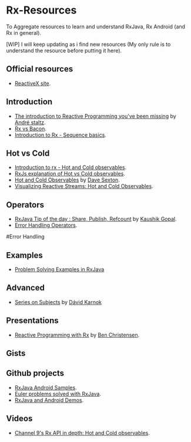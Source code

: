 # Rx-Resources
To Aggregate resources to learn and understand RxJava, Rx Android (and Rx in general).

[WIP] I will keep updating as i find new resources (My only rule is to understand the resource before putting it here).

## Official resources 
* [ReactiveX site](http://reactivex.io/).

## Introduction 
* [The introduction to Reactive Programming you've been missing](https://gist.github.com/staltz/868e7e9bc2a7b8c1f754) by [André staltz](https://github.com/staltz).
* [Rx vs Bacon](https://gist.github.com/mattpodwysocki/00bc7acebd6912998dc0).
* [Introduction to Rx - Sequence basics](http://www.introtorx.com/content/v1.0.10621.0/04_CreatingObservableSequences.html).

## Hot vs Cold 
* [Introduction to rx - Hot and Cold observables](http://www.introtorx.com/Content/v1.0.10621.0/14_HotAndColdObservables.html#HotAndCold).
* [RxJs explanation of Hot vs Cold observables](https://github.com/Reactive-Extensions/RxJS/blob/master/doc/gettingstarted/creating.md).
* [Hot and Cold Observables](http://davesexton.com/blog/post/Hot-and-Cold-Observables.aspx#HCObCite3) by [Dave Sexton](https://github.com/RxDave).
* [Visualizing Reactive Streams: Hot and Cold Observables](https://jaredforsyth.com/2015/03/06/visualizing-reactive-streams-hot-and-cold/).

## Operators 
* [RxJava Tip of the day : Share, Publish, Refcount](http://nerds.weddingpartyapp.com/tech/2015/01/21/rxjava-share-publish-refcount-and-all-that-jazz/) by [Kaushik Gopal](https://github.com/kaushikgopal).
* [Error Handling Operators](https://github.com/ReactiveX/RxJava/wiki/Error-Handling-Operators).

#Error Handling 

## Examples 
* [Problem Solving Examples in RxJava](https://github.com/ReactiveX/RxJava/wiki/Problem-Solving-Examples-in-RxJava)

## Advanced 
* [Series on Subjects](http://akarnokd.blogspot.fr/2015/06/subjects-part-1.html) by [Dávid Karnok](https://github.com/akarnokd)  

## Presentations 
* [Reactive Programming with Rx](https://speakerdeck.com/benjchristensen/reactive-programming-with-rx-at-qconsf-2014?slide=89) by [Ben Christensen](https://github.com/benjchristensen).

## Gists 

## Github projects 
* [RxJava Android Samples](https://github.com/kaushikgopal/RxJava-Android-Samples).
* [Euler problems solved with RxJava](https://github.com/chemouna/RxProblemSolving).
* [RxJava and Android Demos](https://github.com/chemouna/RxJavaAndroidDemos). 

## Videos 
* [Channel 9's Rx API in depth: Hot and Cold observables](https://channel9.msdn.com/Blogs/J.Van.Gogh/Rx-API-in-depth-Hot-and-Cold-observables).








